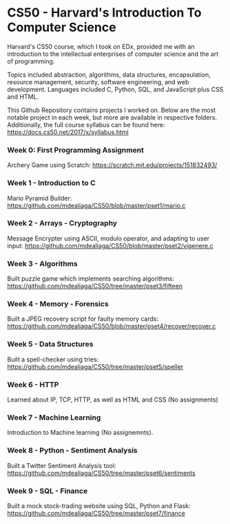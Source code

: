 # CS50 - Harvard's Introduction To Computer Science

Harvard's CS50 course, which I took on EDx, provided me with an introduction to the intellectual enterprises of computer science and the art of programming.


Topics included abstraction, algorithms, data structures, encapsulation, resource management, security, software engineering, and web development. Languages included C, Python, SQL, and JavaScript plus CSS and HTML.


This Github Repository contains projects I worked on. Below are the most notable project in each week, but more are available in respective folders. Additionally, the full course syllabus can be found here: https://docs.cs50.net/2017/x/syllabus.html

### Week 0: First Programming Assignment

Archery Game using Scratch: https://scratch.mit.edu/projects/151832493/

### Week 1 - Introduction to C

Mario Pyramid Builder: https://github.com/mdealiaga/CS50/blob/master/pset1/mario.c

### Week 2 - Arrays - Cryptography
Message Encrypter using ASCII, modulo operator, and adapting to user input:
https://github.com/mdealiaga/CS50/blob/master/pset2/vigenere.c

### Week 3 - Algorithms

Built puzzle game which implements searching algorithms: https://github.com/mdealiaga/CS50/tree/master/pset3/fifteen

### Week 4 - Memory - Forensics

Built a JPEG recovery script for faulty memory cards:
https://github.com/mdealiaga/CS50/blob/master/pset4/recover/recover.c

### Week 5 - Data Structures
Built a spell-checker using tries: https://github.com/mdealiaga/CS50/tree/master/pset5/speller

### Week 6 - HTTP
Learned about IP, TCP, HTTP, as well as HTML and CSS (No assignments)

### Week 7 - Machine Learning
Introduction to Machine learning (No assignemnts).

### Week 8 - Python - Sentiment Analysis
Built a Twitter Sentiment Analysis tool: https://github.com/mdealiaga/CS50/tree/master/pset6/sentiments

### Week 9 - SQL - Finance
Built a mock stock-trading website using SQL, Python and Flask: https://github.com/mdealiaga/CS50/tree/master/pset7/finance
